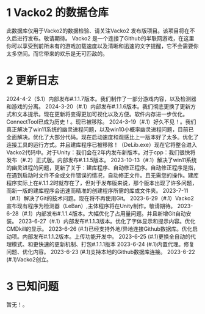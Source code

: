 # 1 Vacko2 的数据仓库
此数据库仅用于Vacko2的数据检验、请关注Vacko2 发布版项目。该项目将在不久后进行发布。敬请期待。
Vacko2 是一个连接了Github的半联网游戏，在这里你可以享受到前所未有的游戏加载速度以及清晰和迅速的文字提醒，它不会需要你太多空间。而它带来的欢乐是无可匹敌的。

# 2 更新日志
2024-4-2（$.1）内部发布#.1.1.7版本。我们制作了一部分游戏内容，以及检测器和游戏的分离。
2024-3-20（#.1）内部发布#.1.1.6版本。我们彻底更换了更新方式和文本提示。现在更新将变得更加可视化以及方便。软件内存进一步优化。ConnectTool已成为历史！。现已被移除。
2024-3-19（#.1）好久不见！。我们真正解决了win11系统的幽灵进程问题，以及win10小概率幽灵进程问题，目前已全面解决。优化了大部分代码。现在启动速度和观感比上一版本好了太多。优化了连接工具的运行方式。并且建库程序已被移除！（DeLib.exe）现在它将整合进入Vacko2代码中。对于Unity：我们会在2年内发布新版本。对于cpp：我们很快将发布（#.2）正式版。内部发布#.1.1.5版本。
2023-10-13（#.1）解决了win11系统的幽灵进程的问题，更新了关于：建库程序、自动修正程序。自动修正程序是指，在遇到启动时文件不全或文件错误的情况，自动修正文件。且无需您的操作。建库程序实际上在#.1.1.2时就存在了，但对于发布版来说，那个版本出现了许多问题，而新一版的建库程序会迅速而精准的创建程序所需的库或文件夹。
2023-7-11（#.1）解决了Git的技术问题。现在将不再使用Git。
2023-6-29（#.1）Vacko2宣布现有程序为检测器（LeBan）,主体程序将在Unity制作。敬请期待。
2023-6-28（#.1）内部发布#.1.1.4版本。大幅优化了占用量问题。并且新增Git自动安装。
2023-6-27（#.1）内部发布#.1.1.3版本。优化了字体显示和提示内容。优化CMDkill的显示。
2023-6-26 (#.1)已经支持外地/异地连接Github数据库。优化启动项。内部发布#.1.1.2版本。上传功能开发中。
2023-6-25 (#.1)更换全自动的代理模式、和更快速的更新机制、打包#.1.1.1版本
2023-6-24 (#.1)内置代理。修复问题、优化内容。
2023-6-23 (#.1)支持本地的Github数据库连接。
2023-6-22 (#.1)Vacko2创立。

# 3 已知问题
暂无！。
